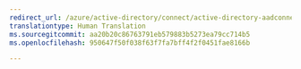 ```yaml
---
redirect_url: /azure/active-directory/connect/active-directory-aadconnectsync-functions-reference
translationtype: Human Translation
ms.sourcegitcommit: aa20b20c86763791eb579883b5273ea79cc714b5
ms.openlocfilehash: 950647f50f038f63f7fa7bff4f2f0451fae8166b

---
```




<!--HONumber=Dec16_HO3-->


